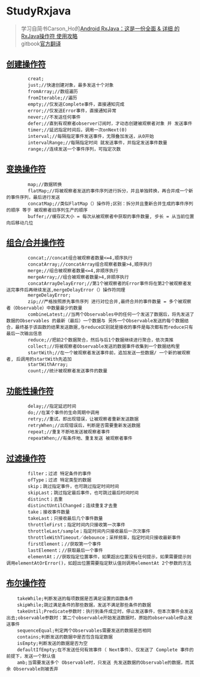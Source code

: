 # StudyRxjava

> 学习自简书Carson_Ho的[Android RxJava：这是一份全面 & 详细 的RxJava操作符 使用攻略](https://www.jianshu.com/p/cd984dd5aae8)  
> gitbook[官方翻译](https://mcxiaoke.gitbooks.io/rxdocs/content/)

## [创建操作符](https://github.com/Thor-jelly/StudyRxjava/blob/master/%E5%88%9B%E5%BB%BA%E6%93%8D%E4%BD%9C%E7%AC%A6.md)  

```
        creat;
        just;//快速创建对象，最多发送十个对象
        fromArray;//数组遍历
        fromIterable;//遍历
        empty;//仅发送Complete事件，直接通知完成
        error;//仅发送Error事件，直接通知异常
        never;//不发送任何事件
        defer;//直到有观察者observer订阅时，才动态创建被观察者对象 并 发送事件
        timer;//延迟指定时间后，调用一次onNext(0)
        interval;//每隔指定事件发送事件，无限叠加发送，从0开始
        intervalRange;//每隔指定时间 就发送事件，并指定发送事件数量
        range;//连续发送一个事件序列，可指定次数
```

## [变换操作符](https://github.com/Thor-jelly/StudyRxjava/blob/master/%E5%8F%98%E6%8D%A2%E6%93%8D%E4%BD%9C%E7%AC%A6.md)

```
        map;//数据转换
        flatMap;//将被观察者发送的事件序列进行拆分，并且单独转换，再合并成一个新的事件序列，最后进行发送
        concatMap;//类似FlatMap（）操作符;区别：拆分并且重新合并生成的事件序列的顺序 等于 被观察者旧序列生产的顺序
        buffer;//缓存区大小 = 每次从被观察者中获取的事件数量, 步长 = 从当前位置向后移动几位
```

## [组合/合并操作符](https://github.com/Thor-jelly/StudyRxjava/blob/master/%E7%BB%84%E5%90%88-%E5%90%88%E5%B9%B6%E6%93%8D%E4%BD%9C%E7%AC%A6.md)

```
        concat;//concat组合被观察者数量<=4,顺序执行
        concatArray;//concatArray组合观察者数量>4,顺序执行
        merge;//组合被观察者数量<=4,非顺序执行
        mergeArray;//组合被观察者数量>4,非顺序执行
        concatArrayDelayError;//第1个被观察者的Error事件将在第2个被观察者发送完事件后再继续发送,mergeDelayError（）操作符同理
        mergeDelayError;
        zip;//严格按照原先事件序列 进行对位合并,最终合并的事件数量 = 多个被观察者（Observable）中数量最少的数量
        combineLatest;//当两个Observables中的任何一个发送了数据后，将先发送了数据的Observables 的最新（最后）一个数据与 另外一个Observable发送的每个数据结合，最终基于该函数的结果发送数据,与reduce区别就是接收的事件是每次都有而reduce只有最后一次输出信息
        reduce;//把前2个数据聚合，然后与后1个数据继续进行聚合，依次类推
        collect;//将被观察者Observable发送的数据事件收集到一个数据结构里
        startWith;//在一个被观察者发送事件前，追加发送一些数据/ 一个新的被观察者, 后调用的startWith先追加
        startWithArray;
        count;//统计被观察者发送事件的数量
```

## [功能性操作符](https://github.com/Thor-jelly/StudyRxjava/blob/master/%E5%8A%9F%E8%83%BD%E6%80%A7%E6%93%8D%E4%BD%9C%E7%AC%A6.md)  

```
        delay;//指定延迟时间
        do;//在某个事件的生命周期中调用
        retry;//重试，即出现错误，让被观察者重新发送数据
        retryWhen;//出现错误后，判断是否需要重新发送数据
        repeat;//重复不断地发送被观察者事件
        repeatWhen;//有条件地、重复发送 被观察者事件
```

## [过滤操作符](https://github.com/Thor-jelly/StudyRxjava/blob/master/%E8%BF%87%E6%BB%A4%E6%93%8D%E4%BD%9C%E7%AC%A6.md)

```
        filter；过滤 特定条件的事件
        ofType；过滤 特定类型的数据
        skip；跳过指定事件，也可跳过指定时间时间
        skipLast；跳过指定最后事件，也可跳过最后时间时间
        distinct；去重
        distinctUntilChanged；连续重复才去重
        take；接收事件数量
        takeLast；只接收最后几个事件数量
        throttleFirst；指定时间内只接收第一次事件
        throttleLast/sample；指定时间内只接收最后一次次事件
        throttleWithTimeout／debounce；采样频率，指定时间只接收最新事件
        firstElement；//获取第一个事件
        lastElement；//获取最后一个事件
        elementAt；//获取指定位置事件，如果超出位置没有任何提示，如果需要提示则调用elementAtOrError()，如超出位置需要指定默认值则调用elementAt 2个参数的方法
```

## [布尔操作符](https://github.com/Thor-jelly/StudyRxjava/blob/master/%E5%B8%83%E5%B0%94%E6%93%8D%E4%BD%9C%E7%AC%A6.md)

```
    takeWhile;判断发送的每项数据是否满足设置的函数条件
    skipWhile;跳过满足条件的那些数据，发送不满足那些条件的数据
    takeUntil;Predicate参数时：执行到条件成立时，停止发送事件，但本次事件会发送出去;observable参数时：第二个observable开始发送数据时，原始的observable停止发送事件
    sequenceEqual;判定两个Observables需要发送的数据是否相同
    contains;判断发送的数据中是否包含指定数据
    isEmpty;判断发送的数据是否为空
    defaultIfEmpty;在不发送任何有效事件（ Next事件）、仅发送了 Complete 事件的前提下，发送一个默认值
    amb;当需要发送多个 Observable时，只发送 先发送数据的Observable的数据，而其余 Observable则被丢弃
```
